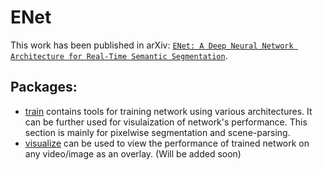 # ENet

This work has been published in arXiv: [`ENet: A Deep Neural Network Architecture for Real-Time Semantic Segmentation`](https://arxiv.org/abs/1606.02147).

## Packages:

* [train](train) contains tools for training network using various architectures. It can be further used for visulaization of network's performance. This section is mainly for pixelwise segmentation and scene-parsing.
* [visualize](visualize) can be used to view the performance of trained network on any video/image as an overlay. (Will be added soon)
